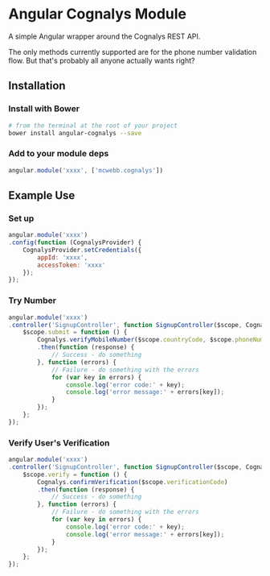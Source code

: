 # Angular Cognalys Module
A simple Angular wrapper around the Cognalys REST API.

The only methods currently supported are for the phone number validation flow. But that's probably all anyone actually wants right?

## Installation
### Install with Bower
```bash
# from the terminal at the root of your project
bower install angular-cognalys --save
```
### Add to your module deps
```js
angular.module('xxxx', ['mcwebb.cognalys'])
```

## Example Use
### Set up
```js
angular.module('xxxx')
.config(function (CognalysProvider) {
	CognalysProvider.setCredentials({
		appId: 'xxxx',
		accessToken: 'xxxx'
	});
});
```
### Try Number
```js
angular.module('xxxx')
.controller('SignupController', function SignupController($scope, Cognalys) {
	$scope.submit = function () {
		Cognalys.verifyMobileNumber($scope.countryCode, $scope.phoneNumber)
		.then(function (response) {
			// Success - do something
		}, function (errors) {
			// Failure - do something with the errors
			for (var key in errors) {
				console.log('error code:' + key);
				console.log('error message:' + errors[key]);
			}
		});
	};
});
```
### Verify User's Verification
```js
angular.module('xxxx')
.controller('SignupController', function SignupController($scope, Cognalys) {
	$scope.verify = function () {
		Cognalys.confirmVerification($scope.verificationCode)
		.then(function (response) {
			// Success - do something
		}, function (errors) {
			// Failure - do something with the errors
			for (var key in errors) {
				console.log('error code:' + key);
				console.log('error message:' + errors[key]);
			}
		});
	};
});
```
